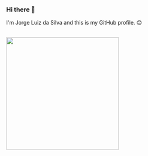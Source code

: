 ### Hi there 👋

I'm Jorge Luiz da Silva and this is my GitHub profile. 😊 


<br />
<a href="https://github.com/jlsilva01/">
  <img width='300px' align="center" src="https://github-readme-stats.vercel.app/api/top-langs/?username=jlsilva01&layout=compact" />
</a>
